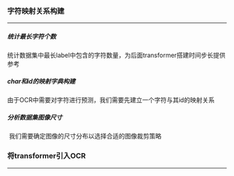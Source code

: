 ### 字符映射关系构建

---

##### 统计最长字符个数

​	统计数据集中最长label中包含的字符数量，为后面transformer搭建时间步长提供参考

##### char和id的映射字典构建

​	由于OCR中需要对字符进行预测，我们需要先建立一个字符与其id的映射关系

##### 分析数据集图像尺寸

​	我们需要确定图像的尺寸分布以选择合适的图像裁剪策略



### 将transformer引入OCR

---

